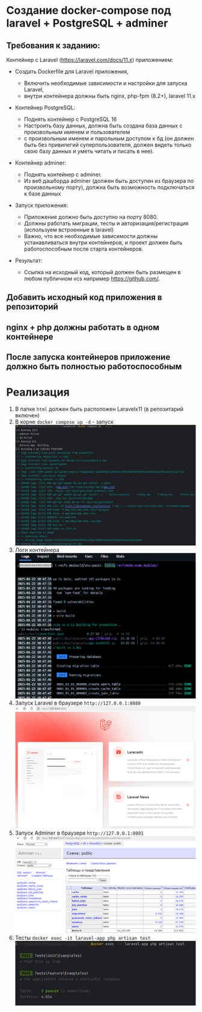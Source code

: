 # Создание docker-compose под laravel + PostgreSQL + adminer

## Требования к заданию:

Контейнер с Laravel (https://laravel.com/docs/11.x) приложением:

* Создать Dockerfile для Laravel приложения,

  * Включить необходимые зависимости и настройки для запуска Laravel,
  * внутри контейнера должны быть nginx, php-fpm (8.2+), laravel 11.x
* Контейнер PostgreSQL:

  * Поднять контейнер с PostgreSQL 16
  * Настроить базу данных, должна быть создана база данных с произвольным именем и пользователем
  * с произвольным именем и парольным доступом к бд (он должен быть без привилегий суперпользователя, должен видеть только свою базу данных и уметь читать и писать в нее).
* Контейнер adminer:

  * Поднять контейнер с adminer.
  * Из веб дашборда adminer (должен быть доступен из браузера по произвольному порту), должна быть возможность подключаться к базе данных
* Запуск приложения:

  * Приложение должно быть доступно на порту 8080.
  * Должны работать миграции, тесты и авторизация/регистрация (используем встроенные в laravel)
  * Важно, что все необходимые зависимости должны устанавливаться внутри контейнеров, и проект должен быть работоспособным после старта контейнеров.
* Результат:

  * Ссылка на исходный код, который должен быть размещен в любом публичном vcs например https://github.com/.

## Добавить исходный код приложения в репозиторий

## nginx + php должны работать в одном контейнере

## После запуска контейнеров приложение должно быть полностью работоспособным

# Реализация

1. В папке `html` должен быть расположен Laravelx11 (в репозитарий включен)
2. В корне `docker compose up -d` - запуск
![docker_compose_up.png](help/docker_compose_up.png)
3. Логи контейнера 
![docker_logs.png](help/docker_logs.png)
4. Запуск Laravel в браузере `http://127.0.0.1:8080`
![laravel_web.png](help/laravel_web.png)
5. Запуск Adminer в браузере `http://127.0.0.1:8081`
![db_web.png](help/db_web.png)
6. Тесты `docker exec -it laravel-app php artisan test`
![laravel_test.png](help/laravel_test.png)

#